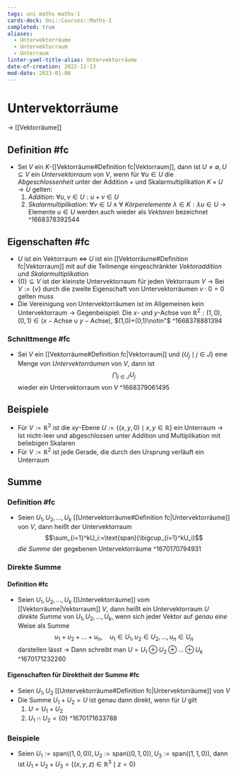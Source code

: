 ```yaml
---
tags: uni maths maths-1
cards-deck: Uni::Courses::Maths-I
completed: true
aliases:
  - Untervektorräume
  - Untervektorraum
  - Unterraum
linter-yaml-title-alias: Untervektorräume
date-of-creation: 2022-11-13
mod-date: 2023-01-08
---
```


# Untervektorräume
→ [[Vektorräume]]

## Definition #fc
- Sei $V$ ein $K$-[[Vektorräume#Definition fc|Vektorraum]], dann ist $U\neq\emptyset,U\subseteq V$ ein *Untervektorraum* von $V$, wenn für $\forall u\in U$ die *Abgeschlossenheit* unter der Addition $+$ und Skalarmultiplikation $K\times U\to U$ gelten:
	1. *Addition*: $\forall u,v\in U:u+v\in U$
	2. *Skalarmultiplikation*: $\forall v\in U\wedge\forall$ *Körperelemente* $\lambda\in K:\lambda u\in U$
→ Elemente $u\in U$ werden auch wieder als *Vektoren* bezeichnet
^1668378392544

## Eigenschaften #fc
- $U$ ist ein Vektorraum $\Leftrightarrow$ $U$ ist ein [[Vektorräume#Definition fc|Vektorraum]] mit auf die Teilmenge eingeschränkter *Vektoraddition* und *Skalarmultiplikation*
- $\{0\}\subseteq V$ ist der kleinste Untervektorraum für jeden Vektorraum $V$
	→ Bei $V:=\{v\}$ durch die zweite Eigenschaft von Untervektorräumen $v\cdot0=0$ gelten muss
- Die Vereinigung von Untervektorräumen ist im Allgemeinen kein Untervektorraum
	→ Gegenbeispiel: Die $x$- und $y$-Achse von $\mathbb{R}^2:(1,0),(0,1)\in (x-\text{Achse}\cup y-\text{Achse}),$ $(1,0)+(0,1)\notin"$
^1668378881394

### Schnittmenge #fc
- Sei $V$ ein [[Vektorräume#Definition fc|Vektorraum]] und $\{U_j\mid j\in J\}$ eine Menge von *Untervektorräumen* von $V$, dann ist $$\bigcap_{j\in J}U_j$$ wieder ein Untervektorraum von $V$
^1668379061495

## Beispiele
- Für $V:=\mathbb{R}^3$ ist die $xy$-Ebene $U:=\{(x,y,0)\mid x,y\in\mathbb{R}\}$ ein Unterraum
	→ Ist nicht-leer und abgeschlossen unter Addition und Multiplikation mit beliebigen Skalaren
- Für $V:=\mathbb{R}^2$ ist jede Gerade, die durch den Ursprung verläuft ein Unterraum

## Summe

### Definition #fc
- Seien $U_1,U_2,\dots,U_k$ [[Untervektorräume#Definition fc|Untervektorräume]] von $V,$ dann heißt der Untervektorraum $$\sum_{i=1}^kU_i:=\text{span}(\bigcup_{i=1}^kU_i)$$ *die Summe* der gegebenen Untervektorräume
^1670170794931

### Direkte Summe

#### Definition #fc
- Seien $U_1,U_2,\dots,U_k$ [[Untervektorräume]] vom [[Vektorräume|Vektorraum]] $V,$ dann heißt ein Untervektorraum $U$ *direkte Summe* von $U_1,U_2,\dots,U_k,$ wenn sich jeder Vektor auf *genau eine* Weise als Summe $$u_1+u_2+\dots+u_n,\quad u_1\in U_1,u_2\in U_2,\dots,u_n\in U_n$$ darstellen lässt
	→ Dann schreibt man $U=U_1\oplus U_2\oplus\dots\oplus U_k$
^1670171232260

#### Eigenschaften für Direktheit der Summe #fc
- Seien $U_1,U_2$ [[Untervektorräume#Definition fc|Untervektorräume]] von $V$
- Die Summe $U_1+U_2=U$ ist genau dann direkt, wenn für $U$ gilt
	1. $U=U_1+U_2$
	2. $U_1\cap U_2=\{0\}$
^1670171633788

### Beispiele
- Seien $U_1:=\text{span}((1,0,0)),U_2:=\text{span}((0,1,0)),U_3:=\text{span}((1,1,0)),$ dann ist $U_1+U_2+U_3=\{(x,y,z)\in\mathbb{R}^3\mid z=0\}$

